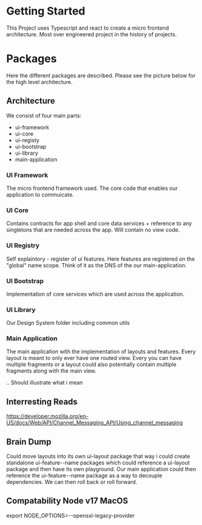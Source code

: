 # Getting Started
This Project uses Typescript and react to create a micro frontend architecture. Most over engineered project in the history of projects.

# Packages
Here the different packages are described. Please see the picture below for the high level architecture.

## Architecture
We consist of four main parts:

- ui-framework
- ui-core
- ui-registy
- ui-bootstrap
- ui-library
- main-application

### UI Framework
The micro frontend framework used. The core code that enables our application to commuicate.

### UI Core
Contains contracts for app shell and core data services + reference to any singletons that are needed across the app. Will contain no view code.

### UI Registry
Self explaintory - register of ui features. Here features are registered on the "global" name scope. Think of it as the DNS of the our main-application.

### UI Bootstrap
Implementation of core services which are used across the application.

### UI Library
Our Design System folder including common utils

### Main Application
The main application with the implementation of layouts and features. Every layout is meant to only ever have one routed view. Every you can have multiple fragments or a layout could also potentially contain multiple fragments along with the main view.

.. Should illustrate what i mean

## Interresting Reads
https://developer.mozilla.org/en-US/docs/Web/API/Channel_Messaging_API/Using_channel_messaging

## Brain Dump
Could move layouts into its own ui-layout package that way i could create standalone ui-feature--name packages which could reference a ui-layout package and then have its own playground. Our main application could then reference the ui-feature--name package as a way to decouple dependencies. We can then roll back or roll forward. 

## Compatability Node v17 MacOS
export NODE_OPTIONS=--openssl-legacy-provider